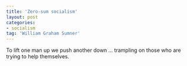 ```yaml
---
title: 'Zero-sum socialism'
layout: post
categories:
- socialism
tag: 'William Graham Sumner'
---
```


To lift one man up we push another down … trampling on those who are trying to help themselves.